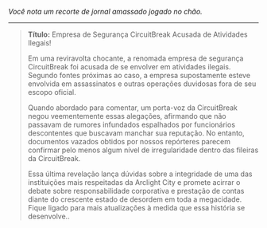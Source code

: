 _Você nota um recorte de jornal amassado jogado no chão._

---

> **Título:** Empresa de Segurança CircuitBreak Acusada de Atividades Ilegais!
>
> Em uma reviravolta chocante, a renomada empresa de segurança CircuitBreak foi acusada de se envolver em atividades ilegais. Segundo fontes próximas ao caso, a empresa supostamente esteve envolvida em assassinatos e outras operações duvidosas fora de seu escopo oficial.
>
> Quando abordado para comentar, um porta-voz da CircuitBreak negou veementemente essas alegações, afirmando que não passavam de rumores infundados espalhados por funcionários descontentes que buscavam manchar sua reputação. No entanto, documentos vazados obtidos por nossos repórteres parecem confirmar pelo menos algum nível de irregularidade dentro das fileiras da CircuitBreak.
>
> Essa última revelação lança dúvidas sobre a integridade de uma das instituições mais respeitadas da Arclight City e promete acirrar o debate sobre responsabilidade corporativa e prestação de contas diante do crescente estado de desordem em toda a megacidade. Fique ligado para mais atualizações à medida que essa história se desenvolve..
